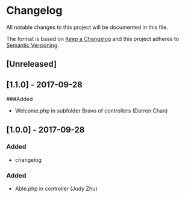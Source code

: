 # Changelog
All notable changes to this project will be documented in this file.

The format is based on [Keep a Changelog](http://keepachangelog.com/en/1.0.0/)
and this project adheres to [Semantic Versioning](http://semver.org/spec/v2.0.0.html).

## [Unreleased]

## [1.1.0] - 2017-09-28

###Added
- Welcome.php in subfolder Bravo of controllers (Darren Chan)

## [1.0.0] - 2017-09-28
### Added
- changelog


### Added 
- Able.php in controller (Judy Zhu)